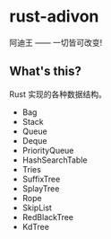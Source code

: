 # rust-adivon

阿迪王 —— 一切皆可改变!

## What's this?

Rust 实现的各种数据结构。

- Bag
- Stack
- Queue
- Deque
- PriorityQueue
- HashSearchTable
- Tries
- SuffixTree
- SplayTree
- Rope
- SkipList
- RedBlackTree
- KdTree
